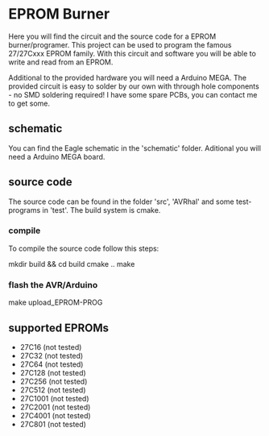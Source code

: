 # EPROM Burner

Here you will find the circuit and the source code for a EPROM burner/programer.
This project can be used to program the famous 27/27Cxxx EPROM family.
With this circuit and software you will be able to write and read from an EPROM.

Additional to the provided hardware you will need a Arduino MEGA.
The provided circuit is easy to solder by our own with through hole components - no SMD soldering required!
I have some spare PCBs, you can contact me to get some.

## schematic

You can find the Eagle schematic in the 'schematic' folder.
Aditional you will need a Arduino MEGA board.

## source code

The source code can be found in the folder 'src', 'AVRhal' and some test-programs in 'test'.
The build system is cmake.

### compile

To compile the source code follow this steps:

   mkdir build && cd build
   cmake ..
   make
   
### flash the AVR/Arduino

   make upload_EPROM-PROG

## supported EPROMs

- 27C16 (not tested)
- 27C32 (not tested)
- 27C64 (not tested)
- 27C128 (not tested)
- 27C256 (not tested)
- 27C512 (not tested)
- 27C1001 (not tested)
- 27C2001 (not tested)
- 27C4001 (not tested)
- 27C801 (not tested)
